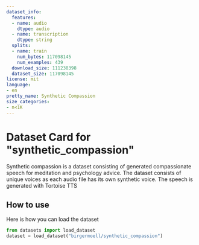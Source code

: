 ```yaml
---
dataset_info:
  features:
  - name: audio
    dtype: audio
  - name: transcription
    dtype: string
  splits:
  - name: train
    num_bytes: 117098145
    num_examples: 439
  download_size: 111238398
  dataset_size: 117098145
license: mit
language:
- en
pretty_name: Synthetic Compassion
size_categories:
- n<1K
---
```

# Dataset Card for "synthetic_compassion"
Synthetic compassion is a dataset consisting of generated compassionate speech for meditation and psychology advice. 
The dataset consists of unique voices as each audio file has its own synthetic voice.
The speech is generated with Tortoise TTS

## How to use
Here is how you can load the dataset
```python
from datasets import load_dataset
dataset = load_dataset("birgermoell/synthetic_compassion")
```